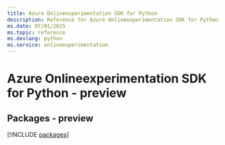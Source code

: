 ```yaml
---
title: Azure Onlineexperimentation SDK for Python
description: Reference for Azure Onlineexperimentation SDK for Python
ms.date: 07/01/2025
ms.topic: reference
ms.devlang: python
ms.service: onlineexperimentation
---
```

# Azure Onlineexperimentation SDK for Python - preview
## Packages - preview
[!INCLUDE [packages](onlineexperimentation-index.md)]